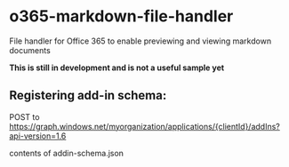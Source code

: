 # o365-markdown-file-handler

File handler for Office 365 to enable previewing and viewing markdown documents

**This is still in development and is not a useful sample yet**


## Registering add-in schema:

POST to https://graph.windows.net/myorganization/applications/{clientId}/addIns?api-version=1.6

contents of addin-schema.json
